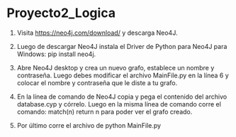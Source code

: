 # Proyecto2_Logica
1. Visita https://neo4j.com/download/ y descarga Neo4J.

2. Luego de descargar Neo4J instala el Driver de Python para Neo4J para Windows: pip install neo4j.

3. Abre Neo4J desktop y crea un nuevo grafo, establece un nombre y contraseña. Luego debes modificar el archivo MainFile.py en la línea 6 y colocar el nombre y contraseña que le diste a tu grafo.

4. En la línea de comando de Neo4J copia y pega el contenido del archivo database.cyp y córrelo. Luego en la misma línea de comando corre el comando: match(n) return n
para poder ver el grafo creado.

5. Por último corre el archivo de python MainFile.py
